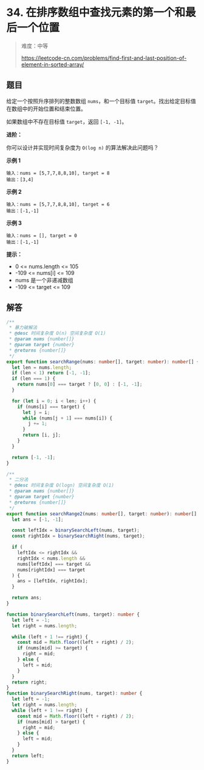 # 34. 在排序数组中查找元素的第一个和最后一个位置

> 难度：中等
>
> https://leetcode-cn.com/problems/find-first-and-last-position-of-element-in-sorted-array/

## 题目

给定一个按照升序排列的整数数组 `nums`，和一个目标值 `target`。找出给定目标值在数组中的开始位置和结束位置。

如果数组中不存在目标值 `target`，返回 `[-1, -1]`。

**进阶：**

你可以设计并实现时间复杂度为 `O(log n)` 的算法解决此问题吗？

**示例 1**

```
输入：nums = [5,7,7,8,8,10], target = 8
输出：[3,4]
```

**示例 2**

```
输入：nums = [5,7,7,8,8,10], target = 6
输出：[-1,-1]
```

**示例 3**

```
输入：nums = [], target = 0
输出：[-1,-1]
```

**提示：**

- 0 <= nums.length <= 105
- -109 <= nums[i] <= 109
- nums 是一个非递减数组
- -109 <= target <= 109

## 解答

```typescript
/**
 * 暴力破解法
 * @desc 时间复杂度 O(n) 空间复杂度 O(1)
 * @param nums {number[]}
 * @param target {number}
 * @returns {number[]}
 */
export function searchRange(nums: number[], target: number): number[] {
  let len = nums.length;
  if (len < 1) return [-1, -1];
  if (len === 1) {
    return nums[0] === target ? [0, 0] : [-1, -1];
  }

  for (let i = 0; i < len; i++) {
    if (nums[i] === target) {
      let j = i;
      while (nums[j + 1] === nums[i]) {
        j += 1;
      }
      return [i, j];
    }
  }

  return [-1, -1];
}

/**
 * 二分法
 * @desc 时间复杂度 O(logn) 空间复杂度 O(1)
 * @param nums {number[]}
 * @param target {number}
 * @returns {number[]}
 */
export function searchRange2(nums: number[], target: number): number[] {
  let ans = [-1, -1];

  const leftIdx = binarySearchLeft(nums, target);
  const rightIdx = binarySearchRight(nums, target);

  if (
    leftIdx <= rightIdx &&
    rightIdx < nums.length &&
    nums[leftIdx] === target &&
    nums[rightIdx] === target
  ) {
    ans = [leftIdx, rightIdx];
  }

  return ans;
}

function binarySearchLeft(nums, target): number {
  let left = -1;
  let right = nums.length;

  while (left + 1 !== right) {
    const mid = Math.floor((left + right) / 2);
    if (nums[mid] >= target) {
      right = mid;
    } else {
      left = mid;
    }
  }
  return right;
}
function binarySearchRight(nums, target): number {
  let left = -1;
  let right = nums.length;
  while (left + 1 !== right) {
    const mid = Math.floor((left + right) / 2);
    if (nums[mid] > target) {
      right = mid;
    } else {
      left = mid;
    }
  }
  return left;
}
```
